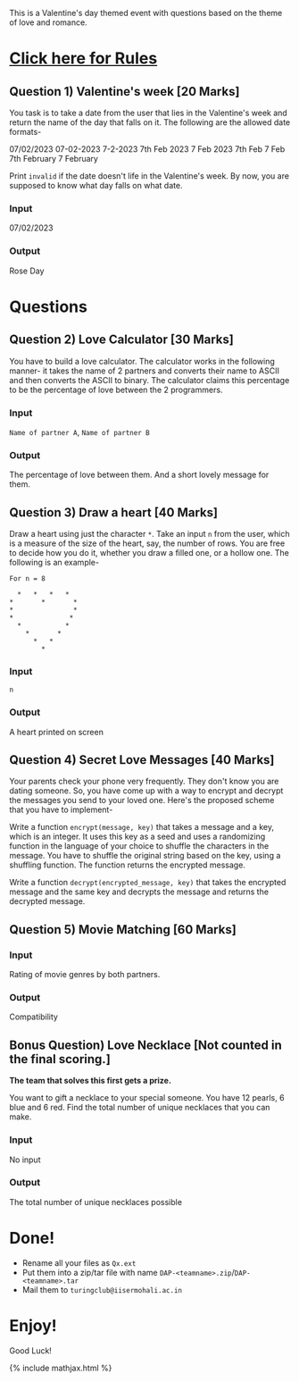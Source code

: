 This is a Valentine's day themed event with questions based on the theme of love and romance.

# [Click here for Rules](./rules)


## Question 1) Valentine's week  [20 Marks]

You task is to take a date from the user that lies in the Valentine's week and return the name of the day that falls on it. The following are the allowed date formats-

07/02/2023
07-02-2023
7-2-2023
7th Feb 2023
7 Feb 2023
7th Feb
7 Feb
7th February
7 February

Print `invalid` if the date doesn't life in the Valentine's week. By now, you are supposed to know what day falls on what date.

### Input

07/02/2023

### Output

Rose Day


# Questions

## Question 2) Love Calculator [30 Marks]

You have to build a love calculator. The calculator works in the following manner- it takes the name of 2 partners and converts their name to ASCII and then converts the ASCII to binary. The calculator claims this percentage to be the percentage of love between the 2 programmers.

### Input

`Name of partner A`, `Name of partner B`

### Output

The percentage of love between them. And a short lovely message for them.


## Question 3) Draw a heart [40 Marks]

Draw a heart using just the character `*`. Take an input `n` from the user, which is a measure of the size of the heart, say, the number of rows. You are free to decide how you do it, whether you draw a filled one, or a hollow one. The following is an example-

```
For n = 8

  *   *   *   *   
*       *       * 
*               * 
*              * 
  *           *   
    *       *     
      *   *       
        *
```

### Input

`n`

### Output

A heart printed on screen


## Question 4) Secret Love Messages [40 Marks]

Your parents check your phone very frequently. They don't know you are dating someone. So, you have come up with a way to encrypt and decrypt the messages you send to your loved one. Here's the proposed scheme that you have to implement-

Write a function `encrypt(message, key)` that takes a message and a key, which is an integer. It uses this key as a seed and uses a randomizing function in the language of your choice to shuffle the characters in the message. You have to shuffle the original string based on the key, using a shuffling function. The function returns the encrypted message.

Write a function `decrypt(encrypted_message, key)` that takes the encrypted message and the same key and decrypts the message and returns the decrypted message.



## Question 5) Movie Matching [60 Marks]



### Input

Rating of movie genres by both partners.

### Output

Compatibility


## Bonus Question) Love Necklace [Not counted in the final scoring.]

**The team that solves this first gets a prize.**

You want to gift a necklace to your special someone. You have 12 pearls, 6 blue and 6 red. Find the total number of unique necklaces that you can make.

### Input

No input

### Output

The total number of unique necklaces possible


# Done!

- Rename all your files as `Qx.ext`
- Put them into a zip/tar file with name `DAP-<teamname>.zip`/`DAP-<teamname>.tar`
- Mail them to `turingclub@iisermohali.ac.in`

# Enjoy!

Good Luck!


{% include mathjax.html %}
